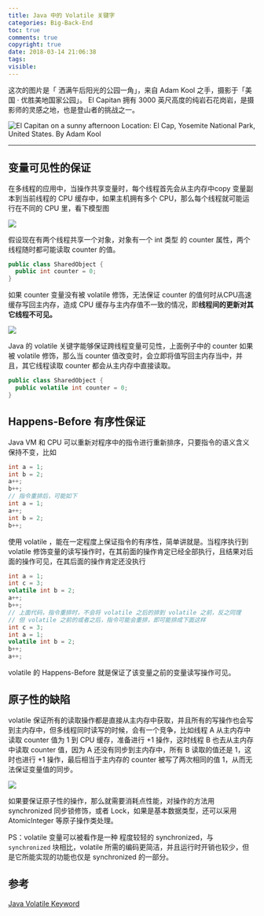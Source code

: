 ```yaml
---
title: Java 中的 Volatile 关键字
categories: Big-Back-End
toc: true
comments: true
copyright: true
date: 2018-03-14 21:06:38
tags:
visible:
---
```


这次的图片是「 洒满午后阳光的公园一角」，来自 Adam Kool 之手，摄影于「美国 · 优胜美地国家公园」。 El Capitan 拥有 3000 英尺高度的纯岩石花岗岩，是摄影师的灵感之地，也是登山者的挑战之一。

<!--more-->

![El Capitan on a sunny afternoon <br/> Location: El Cap, Yosemite National Park, United States. <br/> By Adam Kool](https://user-images.githubusercontent.com/8939151/111025361-921a1400-841e-11eb-94f3-22adc6d8a530.png)

------

## 变量可见性的保证

在多线程的应用中，当操作共享变量时，每个线程首先会从主内存中copy 变量副本到当前线程的 CPU 缓存中，如果主机拥有多个 CPU，那么每个线程就可能运行在不同的 CPU 里，看下模型图

![](https://user-images.githubusercontent.com/8939151/111023500-64c86880-8414-11eb-8c70-703b9caf58f9.png)

假设现在有两个线程共享一个对象，对象有一个 int 类型 的 counter 属性，两个线程随时都可能读取 counter 的值。

```java
public class SharedObject {
  public int counter = 0;
}
```

如果 counter 变量没有被 volatile 修饰，无法保证 counter 的值何时从CPU高速缓存写回主内存，造成 CPU 缓存与主内存值不一致的情况，即**线程间的更新对其它线程不可见。**

![](https://user-images.githubusercontent.com/8939151/111023516-70b42a80-8414-11eb-8eb8-7e6f6d1b9acb.png)

Java 的 volatile 关键字能够保证跨线程变量可见性，上面例子中的 counter 如果被 volatile 修饰，那么当 counter 值改变时，会立即将值写回主内存当中，并且，其它线程读取 counter 都会从主内存中直接读取。

```java
public class SharedObject {
  public volatile int counter = 0;
}
```



## Happens-Before 有序性保证

Java VM 和 CPU 可以重新对程序中的指令进行重新排序，只要指令的语义含义保持不变，比如

```java
int a = 1;
int b = 2;
a++;
b++;
// 指令重排后，可能如下
int a = 1;
a++;
int b = 2;
b++;
```

使用 volatile ，能在一定程度上保证指令的有序性，简单讲就是。当程序执行到 volatile 修饰变量的读写操作时，在其前面的操作肯定已经全部执行，且结果对后面的操作可见，在其后面的操作肯定还没执行

```java
int a = 1;
int c = 3;
volatile int b = 2; 
a++;
b++;
// 上面代码，指令重排时，不会将 volatile 之后的排到 volatile 之前，反之同理
// 但 volatile 之前的或者之后，指令可能会重排，即可能排成下面这样
int c = 3;
int a = 1;
volatile int b = 2; 
b++;
a++;
```

 volatile 的 Happens-Before 就是保证了该变量之前的变量读写操作可见。



## 原子性的缺陷

volatile 保证所有的读取操作都是直接从主内存中获取，并且所有的写操作也会写到主内存中，但多线程同时读写的时候，会有一个竞争，比如线程 A 从主内存中读取 counter 值为 1 到 CPU 缓存，准备进行 +1 操作，这时线程 B 也去从主内存中读取 counter 值，因为 A 还没有同步到主内存中，所有 B 读取的值还是 1，这时也进行 +1 操作，最后相当于主内存的 counter 被写了两次相同的值 1，从而无法保证变量值的同步。


![](https://user-images.githubusercontent.com/8939151/111023522-7c9fec80-8414-11eb-9bc0-361ed54095f2.png)

如果要保证原子性的操作，那么就需要消耗点性能，对操作的方法用 synchronized 同步锁修饰，或者 Lock，如果是基本数据类型，还可以采用 AtomicInteger 等原子操作类处理。



PS：volatile 变量可以被看作是一种 程度较轻的 synchronized，与 `synchronized` 块相比，volatile 所需的编码更简洁，并且运行时开销也较少，但是它所能实现的功能也仅是 synchronized 的一部分。



## 参考

[Java Volatile Keyword](http://tutorials.jenkov.com/java-concurrency/volatile.html)